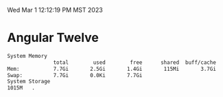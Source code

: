 Wed Mar  1 12:12:19 PM MST 2023

# Angular Twelve

```bash
System Memory
               total        used        free      shared  buff/cache   available
Mem:           7.7Gi       2.5Gi       1.4Gi       115Mi       3.7Gi       4.7Gi
Swap:          7.7Gi       0.0Ki       7.7Gi
System Storage
1015M	.
